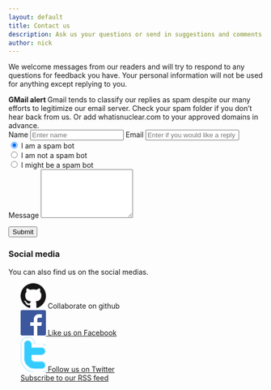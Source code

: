 ```yaml
---
layout: default
title: Contact us
description: Ask us your questions or send in suggestions and comments
author: nick
---
```

<div class="row">
<div class="col-md-8" markdown="1">

We welcome messages from our readers and will try to respond to any questions
for feedback you have. Your personal information will not be used for anything
except replying to you. 

<div class="alert alert-success" role="alert"><strong>
<span class="badge bg-danger ">GMail alert</span>
</strong>Gmail tends to classify our replies as spam despite our many efforts to
legitimize our email server. Check your spam folder if you don&rsquo;t hear back
from us. Or add <span class="font-monospace">whatisnuclear.com</span> to your approved domains in advance.
</div>
</div>
</div>
<div class="row">

<div class="col-md-6">    
<form class="form-horizontal" role="form" method="post" action="/cgi-bin/mail.py">
<div class="form-group">
<label for="contact_name">Name</label>
<input type="text" class="form-control" name="contact_name" id="contact_name" placeholder="Enter name">
<label for="contact_email">Email</label>
<input type="email" class="form-control" name="contact_email" id="contact_email" placeholder="Enter if you would like a reply">
<div class="radio">
<label>
<input type="radio" name="contact_spam" id="contact_spam1" value="Yes" checked tabindex="4"> I am a spam bot
</label>
</div>
<div class="radio">
<label>
<input type="radio" name="contact_spam" id="contact_spam2" value="No"  tabindex="4"> I am not a spam bot
</label>
</div>
<div class="radio">
<label>
<input type="radio" name="contact_spam" id="contact_spam3" value="Maybe"  tabindex="4"> I might be a spam bot
</label>
</div>
<label for="contact_message">Message</label>
<textarea class="form-control" name="contact_message" id="contact_message" rows="6"></textarea>
</div>

<button type="submit" class="btn btn-info">Submit</button>
</form>
</div>

<div class="col-md-6" markdown="1">

### Social media
You can also find us on the social medias. 

<ul style="list-style-type: none;">
<li><a href="https://github.com/whatisnuclear" title = "Collaborate on GitHub"><img src="/img/GitHub-Mark-64px.png" alt="github" width="50"/></a> Collaborate on github</li>
<li><a href="https://www.facebook.com/pages/Whatisnuclearcom/209141202434177" title =
"Like us on Facebook"><img src="/img/FB-f-Logo__blue_50.png" alt="facebook"
width="50"/> Like us on Facebook </a></li>
<li><a href="http://www.twitter.com/whatisnuclear" title="Follow us on twitter"><img
src="/img/twitter.png" width="50" alt="Twitter" /> Follow us on Twitter</a></li>
<li><a href="/feed.xml" title="Read our news"> Subscribe to our RSS feed</a></li>
</ul>
</div>

</div>
